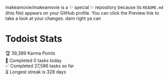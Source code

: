makeamovie/makeamovie is a ✨ special ✨ repository because its `README.md` (this file) appears on your GitHub profile.
You can click the Preview link to take a look at your changes. darn right ya can

# Todoist Stats

<!-- TODO-IST:START -->
🏆  39,389 Karma Points           
🌸  Completed 0 tasks today           
✅  Completed 27,586 tasks so far           
⏳  Longest streak is 328 days
<!-- TODO-IST:END -->